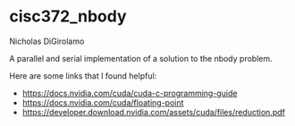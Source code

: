 # cisc372_nbody

Nicholas DiGirolamo

A parallel and serial implementation of a solution to the nbody problem.

Here are some links that I found helpful:

- https://docs.nvidia.com/cuda/cuda-c-programming-guide
- https://docs.nvidia.com/cuda/floating-point
- https://developer.download.nvidia.com/assets/cuda/files/reduction.pdf
